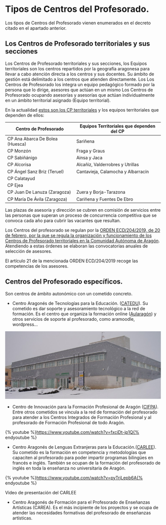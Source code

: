 # Tipos de Centros del Profesorado.

Los tipos de Centros del Profesorado vienen enumerados en el decreto citado en el apartado anterior.

## Los Centros de Profesorado territoriales y sus secciones

Los Centros de Profesorado territoriales y sus secciones, los Equipos territoriales son los centros repartidos por la geografía aragonesa para llevar a cabo atención directa a los centros y sus docentes. Su ámbito de gestión está delimitado a los centros que atienden directamente. Los Los Centros de Profesorado los integra un equipo pedagógico formado por la persona que lo dirige, asesores que actúan en un mismo Los Centros de Profesorado ocupando asesorías y asesorías que actúan individualmente en un ámbito territorial asignado (Equipo territorial). 

En la actualidad [estos son los CP territoriales](https://bit.ly/2MXhon2) y los equipos territoriales que dependen de ellos:



| **Centro de Profesorado** | **Equipos Territoriales que dependen del CP** |
| --- | --- |
| CP Ana Abarca De Bolea (Huesca) | Sariñena |
| CP Monzón | Fraga y Graus |
| CP Sabiñánigo | Ainsa y Jaca |
| CP Alcorisa | Alcañiz, Valderrobres y Utrillas |
| CP Ángel Sanz Briz (Teruel) | Cantavieja, Calamocha y Albarracín |
| CP Calatayud |   |
| CP Ejea |   |
| CP Juan De Lanuza (Zaragoza) | Zuera y Borja-Tarazona |
| CP María De Ávila (Zaragoza) | Cariñena y Fuentes De Ebro|


Las plazas de asesoría y dirección se cubren en comisión de servicios entre las personas que superan un proceso de concurrencia competitiva que se convoca cada año para cubrir las vacantes que resultan. 

Los Centros del profesorado se regulan por la [ORDEN ECD/204/2019, de 20 de febrero, por la que se regula la organización y funcionamiento de los Centros de Profesorado territoriales en la Comunidad Autónoma de Aragón](https://bit.ly/2TZii4q). Atendiendo a estas órdenes se elaboran las convocatorias anuales de selección de asesores. 

El artículo 21 de la mencionada ORDEN ECD/204/2019 recoge las competencias de los asesores. 

## Centros del Profesorado específicos.

Son centros de ámbito autonómico con un cometido concreto.

* Centro Aragonés de Tecnologías para la Educación. ([CATEDU](https://www.google.com/url?q=http://web.catedu.es/webcatedu/&sa=D&ust=1513765383294000&usg=AFQjCNELOikt_I7J2j9pXzRJdEcIjVFv2w)). Su cometido es dar soporte y asesoramiento tecnológico a la red de formación. Es el centro que organiza la formación online ([Aularagón](https://moodle.catedu.es/my/)) y otros servicios de soporte al profesorado, como aramoodle, wordpress…

![](/images/image8.png)

* Centro de Innovación para la Formación Profesional de Aragón ([CIFPA](https://www.google.com/url?q=http://cifpa.aragon.es/joomla1/&sa=D&ust=1513765383295000&usg=AFQjCNGx0Ppp-AUECLtmlfmW_3V-8f69NA)). Entre otros cometidos se vincula a la red de formación del profesorado para atender a los Centros Integrados de Formación Profesional y al profesorado de Formación Profesional de todo Aragón.

{% youtube %}https://www.youtube.com/watch?v=fxciDt-jp1Q{% endyoutube %}

* Centro Aragonés de Lenguas Extranjeras para la Educación.([CARLEE](https://www.google.com/url?q=https://centrolenguasaragon.wordpress.com/&sa=D&ust=1513765383296000&usg=AFQjCNGO00qC9THaeu0OU_WIrW7McDfaWA)). Su cometido es la formación en competencia y metodologías que capaciten al profesorado para poder impartir programas bilingües en francés e inglés. También se ocupan de la formación del profesorado de inglés en toda la enseñanza no universitaria de Aragón.

{% youtube %}https://www.youtube.com/watch?v=pyTrjLepb6A{% endyoutube %}

Video de presentación del CARLEE


* Centro Aragonés de Formación para el Profesorado de Enseñanzas Artísticas (CAREA). Es el más incipiente de los proyectos y se ocupa de atender las necesidades formativas del profesorado de enseñanzas artísticas.